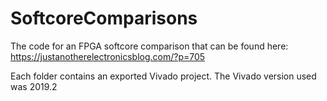 # SoftcoreComparisons
The code for an FPGA softcore comparison that can be found here: https://justanotherelectronicsblog.com/?p=705

Each folder contains an exported Vivado project. The Vivado version used was 2019.2
